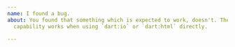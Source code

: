 ```yaml
---
name: I found a bug.
about: You found that something which is expected to work, doesn't. The same
  capability works when using `dart:io` or `dart:html` directly.

---
```


<!--
  Please describe the bug and how to reproduce it.

  Note that if the bug can also be reproduced when going through the interfaces
  provided by `dart:html or `dart:io` directly the bug should be filed against
  the Dart SDK: https://github.com/dart-lang/sdk/issues

  A failure to make an http request is more often a problem with the environment
  than with the client.
-->
